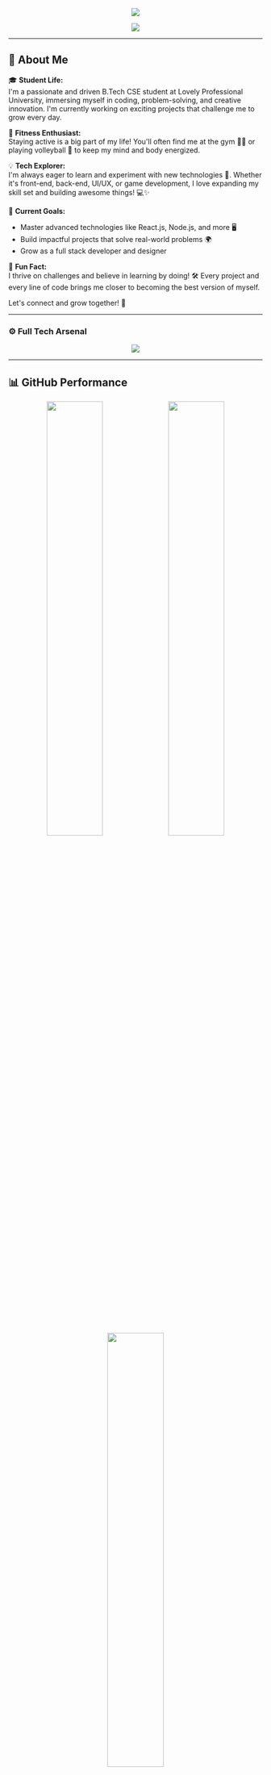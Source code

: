 <!-- 🚀 KAPIL ULTRA INSTINCT FINAL BUILD -->

<p align="center">
  <img src="https://readme-typing-svg.herokuapp.com?font=Indie+Flower&weight=700&size=22&duration=3000&pause=1000&color=21cbff&center=true&vCenter=true&multiline=true&width=1000&height=100&lines=Helloo%2C+I'm+Kapil+Lamba+%F0%9F%91%A8%F0%9F%8F%BB%E2%80%8D%F0%9F%92%BB;No+backup+plan.+It+has+to+work.+%F0%9F%94%A5" />
</p>

<p align="center">
  <img src="https://capsule-render.vercel.app/api?type=waving&color=E6E6FA&height=250&section=header&text=Kapil%20Lamba&fontSize=52&fontColor=F8F8FF&animation=twinkling" />
</p>

---

## 💫 About Me

🎓 **Student Life:**  
I'm a passionate and driven B.Tech CSE student at Lovely Professional University, immersing myself in coding, problem-solving, and creative innovation. I'm currently working on exciting projects that challenge me to grow every day.

💪 **Fitness Enthusiast:**  
Staying active is a big part of my life! You'll often find me at the gym 🏋️‍♂️ or playing volleyball 🏐 to keep my mind and body energized.

💡 **Tech Explorer:**  
I'm always eager to learn and experiment with new technologies 🚀. Whether it's front-end, back-end, UI/UX, or game development, I love expanding my skill set and building awesome things! 💻✨

🌱 **Current Goals:**
- Master advanced technologies like React.js, Node.js, and more 🖥️
- Build impactful projects that solve real-world problems 🌍
- Grow as a full stack developer and designer

🌟 **Fun Fact:**  
I thrive on challenges and believe in learning by doing! 🛠️ Every project and every line of code brings me closer to becoming the best version of myself.

Let's connect and grow together! 🚀

---

### ⚙️ Full Tech Arsenal

<p align="center">
  <img src="https://skillicons.dev/icons?i=html,css,js,ts,react,reactnative,nodejs,express,mongodb,java,c,cpp,python,php,git,github,linux,vscode,figma,mysql,oracle,clion,pycharm,canva,linkedin,instagram,leetcode,angular,bootstrap,tailwind,laravel,wordpress,firebase,aws,netlify,vercel,jenkins,postman,adobe,unity,androidstudio,xcode,powershell,powerbi,excel,render" />
</p>

---

## 📊 GitHub Performance

<p align="center">
  <img src="https://github-readme-stats.vercel.app/api?username=kapillamba08&show_icons=true&theme=radical&title_color=FF007F&icon_color=FFD700&text_color=F8F8FF&bg_color=000000" width="47%" />
  <img src="https://github-readme-streak-stats.herokuapp.com?user=kapillamba08&theme=tokyonight&date_format=M%20j%5B%2C%20Y%5D&ring=FF69B4&fire=FF69B4&currStreakLabel=ffffff" width="47%" />
</p>

<p align="center">
  <img src="https://github-readme-stats.vercel.app/api/top-langs/?username=kapillamba08&layout=compact&theme=radical&title_color=FF007F&text_color=F8F8FF&bg_color=000000" width="47%" />
</p>

---

## 🏆 Coding Profiles

[![LeetCode](https://img.shields.io/badge/LeetCode-FFA116?style=for-the-badge&logo=leetcode&logoColor=black)](https://leetcode.com/kapillamba08/)
[![GeeksforGeeks](https://img.shields.io/badge/GeeksforGeeks-0F9D58?style=for-the-badge&logo=geeksforgeeks&logoColor=white)](https://auth.geeksforgeeks.org/user/kapillamba007/profile)
[![Codeolio](https://img.shields.io/badge/Codeolio-1A1A1A?style=for-the-badge&logo=data:image/svg+xml;base64,PHN2ZyBmaWxsPSIjRkZGIiBoZWlnaHQ9IjI0IiB2aWV3Qm94PSIwIDAgMjQgMjQiIHdpZHRoPSIyNCIgeG1sbnM9Imh0dHA6Ly93d3cudzMub3JnLzIwMDAvc3ZnIj48cGF0aCBkPSJNMTIgMmM1LjUyIDAgMTAgNC40OCAxMCAxMCAwIDUuNTItNC40OCAxMC0xMCAxMC01LjUyIDAtMTAtNC40OC0xMC0xMCAwLTUuNTIgNC40OC0xMCAxMC0xMHptMCAyQyA2LjQ4IDQgNCA2LjQ4IDQgMTJzMi40OCA4IDggOCA4LTIuNDggOC04LTIuNDgtOC04eiIvPjwvc3ZnPg==&logoColor=white)](https://codeolio.io/kapillamba08)

---

## ✍️ Random Dev Quote

![Quote](https://quotes-github-readme.vercel.app/api?type=horizontal&theme=radical)

---

## 📫 How to reach me

<p align="center">
  <a href="mailto:kapillamba038@gmail.com">
    <img src="https://img.shields.io/badge/Gmail-FF007F?style=for-the-badge&logo=gmail&logoColor=white" />
  </a>
  <a href="https://www.linkedin.com/in/kapillamba007/">
    <img src="https://img.shields.io/badge/LinkedIn-0077B5?style=for-the-badge&logo=linkedin&logoColor=white" />
  </a>
  <a href="https://instagram.com/kapillamba07">
    <img src="https://img.shields.io/badge/Instagram-E4405F?style=for-the-badge&logo=instagram&logoColor=white" />
  </a>
  <a href="https://twitter.com/_kapillamba07">
    <img src="https://img.shields.io/badge/Twitter-1DA1F2?style=for-the-badge&logo=twitter&logoColor=white" />
  </a>
</p>

---

### 😹 Fun Factzz
<p align="center">
  <img src="https://media.giphy.com/media/LmNwrBhejkK9EFP504/giphy.gif" width="250px" />
  <br />
  <i>"Who needs sleep when you’ve got a compiler, caffeine, and cat videos?"</i>
</p>

---

> _Keep pushing — the best solutions come after the hardest bugs._ 

